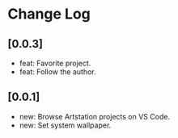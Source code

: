 # Change Log

## [0.0.3]

- feat: Favorite project.
- feat: Follow the author.

## [0.0.1]

- new: Browse Artstation projects on VS Code.
- new: Set system wallpaper.
